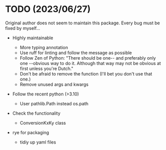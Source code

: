 # TODO (2023/06/27)

Original author does not seem to maintain this package. Every bug must be fixed by myself...

- Highly maintainable

  - More typing annotation
  - Use ruff for linting and follow the message as possible
  - Follow Zen of Python: "There should be one-- and preferably only one --obvious way to do it. Although that way may not be obvious at first unless you're Dutch."
  - Don't be afraid to remove the function (I'll bet you don't use that one.)
  - Remove unused args and kwargs

- Follow the recent python (>3.10)

  - User pathlib.Path instead os.path

- Check the functionality

  - ConversionKxKy class

- rye for packaging
  - tidiy up yaml files
